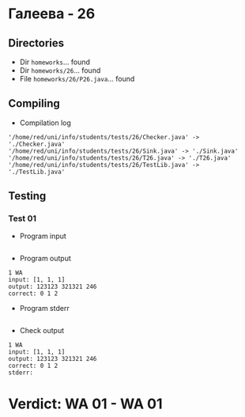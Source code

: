 # Галеева - 26
## Directories
- Dir `homeworks`... found
- Dir `homeworks/26`... found
- File `homeworks/26/P26.java`... found
## Compiling
- Compilation log
```
'/home/red/uni/info/students/tests/26/Checker.java' -> './Checker.java'
'/home/red/uni/info/students/tests/26/Sink.java' -> './Sink.java'
'/home/red/uni/info/students/tests/26/T26.java' -> './T26.java'
'/home/red/uni/info/students/tests/26/TestLib.java' -> './TestLib.java'

```
## Testing
### Test 01
- Program input
```

```
- Program output
```
1 WA
input: [1, 1, 1]
output: 123123 321321 246 
correct: 0 1 2 

```
- Program stderr
```

```
- Check output
```
1 WA
input: [1, 1, 1]
output: 123123 321321 246 
correct: 0 1 2 
stderr:

```
# Verdict: **WA 01** - WA 01
